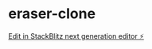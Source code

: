 # eraser-clone

[Edit in StackBlitz next generation editor ⚡️](https://stackblitz.com/~/github.com/EdwinMoralesDev/eraser-clone)